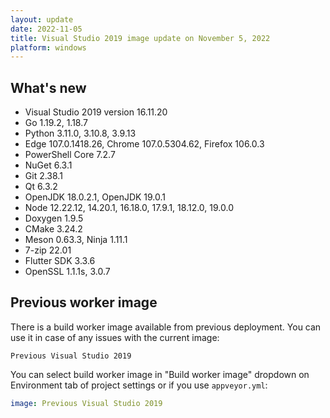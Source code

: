```yaml
---
layout: update
date: 2022-11-05
title: Visual Studio 2019 image update on November 5, 2022
platform: windows
---
```


## What's new

* Visual Studio 2019 version 16.11.20
* Go 1.19.2, 1.18.7
* Python 3.11.0, 3.10.8, 3.9.13
* Edge 107.0.1418.26, Chrome 107.0.5304.62, Firefox 106.0.3
* PowerShell Core 7.2.7
* NuGet 6.3.1
* Git 2.38.1
* Qt 6.3.2
* OpenJDK 18.0.2.1, OpenJDK 19.0.1
* Node 12.22.12, 14.20.1, 16.18.0, 17.9.1, 18.12.0, 19.0.0
* Doxygen 1.9.5
* CMake 3.24.2
* Meson 0.63.3, Ninja 1.11.1
* 7-zip 22.01
* Flutter SDK 3.3.6
* OpenSSL 1.1.1s, 3.0.7

## Previous worker image

There is a build worker image available from previous deployment. You can use it in case of any issues with the current image:

`Previous Visual Studio 2019`

You can select build worker image in "Build worker image" dropdown on Environment tab of project settings or if you use `appveyor.yml`:

```yaml
image: Previous Visual Studio 2019
```
